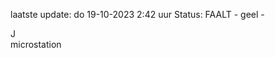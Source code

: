laatste update: 
do 19-10-2023  2:42   uur 
Status: FAALT - geel - 
<div class="service R">J</div><div class="service Y">microstation</div>